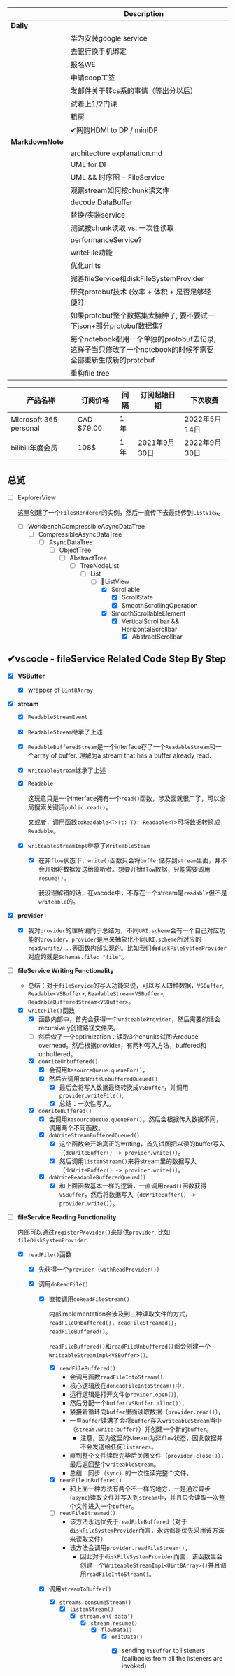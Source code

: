 |                  | **Description**                                              |      |
| ---------------- | ------------------------------------------------------------ | ---- |
| **Daily**        |                                                              |      |
|                  | 华为安装google service                                       |      |
|                  | 去银行换手机绑定                                             |      |
|                  | 报名WE                                                       |      |
|                  | 申请coop工签                                                 |      |
|                  | 发邮件关于转cs系的事情（等出分以后）                         |      |
|                  | 试着上1/2门课                                                |      |
|                  | 租房                                                         |      |
|                  | ✔网购HDMI to DP / miniDP                                     |      |
| **MarkdownNote** |                                                              |      |
|                  | architecture explanation.md                                  |      |
|                  | UML for DI                                                   |      |
|                  | UML && 时序图 - FileService                                  |      |
|                  | 观察stream如何按chunk读文件                                  |      |
|                  | decode DataBuffer                                            |      |
|                  | 替换/实装service                                             |      |
|                  | 测试按chunk读取 vs. 一次性读取                               |      |
|                  | performanceService?                                          |      |
|                  | writeFile功能                                                |      |
|                  | 优化uri.ts                                                   |      |
|                  | 完善fileService和diskFileSystemProvider                      |      |
|                  | 研究protobuf技术 (效率 + 体积 + 是否足够轻便?)               |      |
|                  | 如果protobuf整个数据集太臃肿了, 要不要试一下json+部分protobuf数据集? |      |
|                  | 每个notebook都用一个单独的protobuf去记录, 这样子当只修改了一个notebook的时候不需要全部重新生成新的protobuf |      |
|                  | 重构file tree                                                |      |



| 产品名称               | 订阅价格   | 间隔 | 订阅起始日期  | 下次收费      |
| ---------------------- | ---------- | ---- | ------------- | ------------- |
| Microsoft 365 personal | CAD $79.00 | 1年  |               | 2022年5月14日 |
| bilibili年度会员       | 108$       | 1年  | 2021年9月30日 | 2022年9月30日 |

## 总览



* [ ] ExplorerView

  ​		这里创建了一个`FilesRenderer`的实例，然后一直传下去最终传到`ListView`。

  * [ ] WorkbenchCompressibleAsyncDataTree
    * [ ] CompressibleAsyncDataTree
      * [ ] AsyncDataTree
        * [ ] ObjectTree
          * [ ] AbstractTree
            * [ ] TreeNodeList
              * [ ] List
                * [ ] 🏃‍ListView
                  * [x] Scrollable
                    * [x] ScrollState
                    * [x] SmoothScrollingOperation
                  * [x] SmoothScrollableElement
                    * [x] VerticalScrollbar && HorizontalScrollbar
                      * [x] AbstractScrollbar

## ✔vscode - fileService Related Code Step By Step

* [x] **VSBuffer**

  * [x] wrapper of `Uint8Array`

* [x] **stream**

  * [x] `ReadableStreamEvent`

  * [x] `ReadableStream`继承了上述

  * [x] `ReadableBufferedStream`是一个interface存了一个`ReadableStream`和一个array of buffer. 理解为a stream that has a buffer already read.

  * [x] `WriteableStream`继承了上述

  * [x] `Readable`

    ​	这玩意只是一个interface拥有一个`read()`函数，涉及面就很广了，可以全局搜索关键词`public read()`。

    ​	又或者，调用函数`toReadable<T>(t: T): Readable<T>`可将数据转换成`Readable`。

  * [x] `writeableStreamImpl`继承了`WriteableSteam`

    * [x] 在非`flow`状态下，`write()`函数只会将`buffer`储存到`stream`里面，并不会开始将数据发送给监听者。想要开始`flow`数据，只能需要调用`resume()`。

      我没理解错的话，在vscode中，不存在一个stream是`readable`但不是`writeable`的。

* [x] **provider**

  * [x] 我对`provider`的理解偏向于总结为，不同`URI.scheme`会有一个自己对应功能的`provider`，`provider`是用来抽象化不同`URI.scheme`所对应的`read/write/...`等函数内部实现的。比如我们有`diskFileSystemProvider`对应的就是`Schemas.file: "file"`。

* [ ] **fileService Writing Functionality**
  
  * 总结：对于`fileService`的写入功能来说，可以写入四种数据，`VSBuffer`, `Readable<VSBuffer>`, `ReadableStream<VSBuffer>`, `ReadableBufferedStream<VSBuffer>`。
  * [x] `writeFile()`函数
    * [x] 函数内部中，首先会获得一个`writeableProvider`，然后需要的话会recursively创建路径文件夹。
    * [ ] 然后做了一个optimization：读取3个chunks试图去reduce overhead。然后根据provider，有两种写入方法，buffered和unbuffered。
    * [x] `doWriteUnbuffered()`
      * [x] 会调用`ResourceQueue.queueFor()`，
      * [x] 然后去调用`doWriteUnbufferedQueued()`
        * [x] 最后会将写入数据最终转换成`VSBuffer`，并调用`provider.writeFile()`, 
        * [x] 总结：一次性写入。
    * [x] `doWriteBuffered()`
      * [x] 会调用`ResourceQueue.queueFor()`，然后会根据传入数据不同，调用两个不同函数。
      * [x] `doWriteStreamBufferedQueued()`
        * [x] 这个函数会开始真正的writing，首先试图把以读的buffer写入（`doWriteBuffer() -> provider.write()`）。
        * [x] 然后调用`listenStream()`来将stream里的数据写入（`doWriteBuffer() -> provider.write()`）。
      * [x] `doWriteReadableBufferedQueued()`
        * [x] 和上面函数基本一样的逻辑，一直调用`read()`函数获得`VSBuffer`，然后将数据写入（`doWriteBuffer() -> provider.write()`）。
  
* [ ] **fileService Reading Functionality**

  内部可以通过`registerProvider()`来提供`provider`, 比如`fileDiskSystemProvider`.

  * [x] `readFile()`函数

    * [x] 先获得一个`provider`（`withReadProvider()`）

    * [x] 调用`doReadFile()`

      * [x] 直接调用`doReadFileStream()`

        内部implementation会涉及到三种读取文件的方式，`readFileUnbuffered()`，`readFileStreamed()`，`readFileBuffered()`。

        `readFileBuffered()`和`readFileUnbuffered()`都会创建一个`WriteableStreamImpl<VSBuffer>()`。

        * [x] `readFileBuffered()`
          * 会调用函数`readFileIntoStream()`.
          * 核心逻辑放在`doReadFileIntoStream()`中，
          * 运行逻辑是打开文件(`provider.open()`)，
          * 然后分配一个`buffer(VSBuffer.alloc())`，
          * 紧接着循环向`buffer`里面读取数据（`provider.read()`），
          * 一旦`buffer`读满了会将`buffer`存入`writeableStream`当中（`stream.write(buffer)`）并创建一个新的`buffer`。
            * 注意，因为这里的stream为非`flow`状态，因此数据并不会发送给任何`listeners`。
          * 直到整个文件读取完毕后关闭文件（`provider.close()`），最后返回整个`writeableStream`。
          * 总结：同步（`sync`）的一次性读完整个文件。
        * [x] `readFileUnBuffered()`
          * 和上面一种方法有两个不一样的地方，一是通过异步(`async`)读取文件并写入到`stream`中，并且只会读取一次整个文件进入一个`buffer`。
        * [ ] `readFileStreamed()` 
          * 该方法永远优先于`readFileBuffered`（对于`diskFileSystemProvider`而言，永远都是优先采用该方法来读取文件）
          * 该方法会调用`provider.readFileStream()`，
            * 因此对于`diskFileSystemProvider`而言，该函数里会创建一个`WriteableStreamImpl<Uint8Array>()`并且调用`readFileIntoStream()`。
      
      * [x] 调用`streamToBuffer()`
      
        * [x] `streams.consumeStream()`
          * [x] `listenStream()`
            * [x] `stream.on('data')`
              * [x] `stream.resume()`
                * [x] `flowData()`
                  * [x] `emitData()`
                    * [x] sending `VSBuffer` to listeners (callbacks from all the listeners are invoked)



![]()
